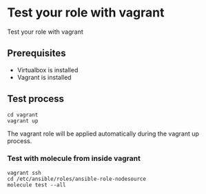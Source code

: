 # Test your role with vagrant

Test your role with vagrant

## Prerequisites

  * Virtualbox is installed
  * Vagrant is installed

## Test process

```
cd vagrant
vagrant up
```

The vagrant role will be applied automatically during the vagrant up process.

### Test with molecule from inside vagrant

```
vagrant ssh
cd /etc/ansible/roles/ansible-role-nodesource
molecule test --all
```
